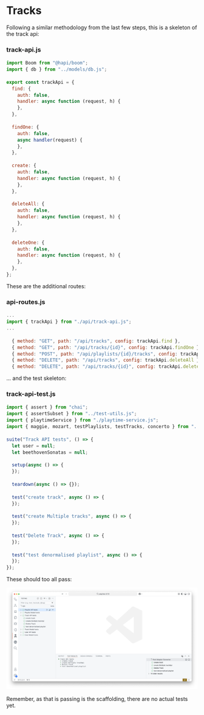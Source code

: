 # Tracks

Following a similar methodology from the last few steps, this is a skeleton of the track api:

### track-api.js

~~~javascript
import Boom from "@hapi/boom";
import { db } from "../models/db.js";

export const trackApi = {
  find: {
    auth: false,
    handler: async function (request, h) {
    },
  },

  findOne: {
    auth: false,
    async handler(request) {
    },
  },

  create: {
    auth: false,
    handler: async function (request, h) {
    },
  },

  deleteAll: {
    auth: false,
    handler: async function (request, h) {
    },
  },

  deleteOne: {
    auth: false,
    handler: async function (request, h) {
    },
  },
};
~~~

These are the additional routes:

### api-routes.js

~~~javascript
...
import { trackApi } from "./api/track-api.js";
...

  { method: "GET", path: "/api/tracks", config: trackApi.find },
  { method: "GET", path: "/api/tracks/{id}", config: trackApi.findOne },
  { method: "POST", path: "/api/playlists/{id}/tracks", config: trackApi.create },
  { method: "DELETE", path: "/api/tracks", config: trackApi.deleteAll },
  { method: "DELETE", path: "/api/tracks/{id}", config: trackApi.deleteOne },
~~~

... and the test skeleton:

### track-api-test.js

~~~javascript
import { assert } from "chai";
import { assertSubset } from "../test-utils.js";
import { playtimeService } from "./playtime-service.js";
import { maggie, mozart, testPlaylists, testTracks, concerto } from "../fixtures.js";

suite("Track API tests", () => {
  let user = null;
  let beethovenSonatas = null;

  setup(async () => {
  });

  teardown(async () => {});

  test("create track", async () => {
  });

  test("create Multiple tracks", async () => {
  });

  test("Delete Track", async () => {
  });

  test("test denormalised playlist", async () => {
  });
});
~~~

These should too all pass:

![](img/07.png)

Remember, as that is passing is the scaffolding, there are no actual tests yet.
